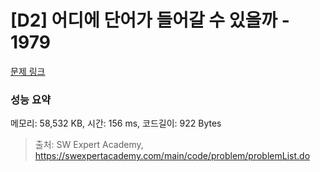 # [D2] 어디에 단어가 들어갈 수 있을까 - 1979 

[문제 링크](https://swexpertacademy.com/main/code/problem/problemDetail.do?contestProbId=AV5PuPq6AaQDFAUq) 

### 성능 요약

메모리: 58,532 KB, 시간: 156 ms, 코드길이: 922 Bytes



> 출처: SW Expert Academy, https://swexpertacademy.com/main/code/problem/problemList.do